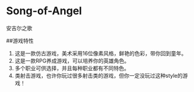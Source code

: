 Song-of-Angel
=============

安吉尔之歌

##游戏特性

1. 这是一款仿古游戏，美术采用16位像素风格，鲜艳的色彩，带你回到童年。
2. 这是一款RPG养成游戏，可以培养你的英雄角色。
3. 多个职业可供选择，并且每种职业都有不同特色。
4. 类射击游戏，也许你玩过很多射击类的游戏，但你一定没玩过这种style的游戏！
